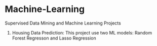 # Machine-Learning
Supervised Data Mining and Machine Learning Projects

1. Housing Data Prediction: This project use two ML models: Random Forest Regresson and Lasso Regression

